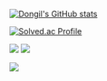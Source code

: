 [![Dongil's GitHub stats](https://github-readme-stats.vercel.app/api?username=DongilDev&show_icons=true&theme=onedark&count_private=true)](https://github.com/DongilDev/github-readme-stats)

[![Solved.ac Profile](http://mazassumnida.wtf/api/v2/generate_badge?boj=kdi2514)](https://solved.ac/kdi2514/)

<a href="https://velog.io/@kdi2514"><img src="http://img.shields.io/badge/-Velog-20c997?style=for-the-badge&link=https://velog.io/@kdi2514"/></a>
<a href="mailto:kdi25144@gmail.com"><img src="https://img.shields.io/badge/Gmail-D14836?style=for-the-badge&logo=gmail&logoColor=white&link=mailto:kdi25144@gmail.com"/></a>

<a href="https://hits.seeyoufarm.com"><img src="https://hits.seeyoufarm.com/api/count/incr/badge.svg?url=https%3A%2F%2Fgithub.com%2FDongilDev%2F&count_bg=%23252627&title_bg=%23252627&icon=github.svg&icon_color=%23FFFFFF&title=GitHub&edge_flat=false"/></a>
